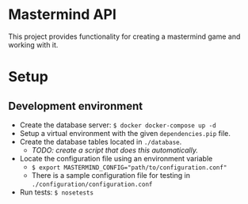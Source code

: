 

# Mastermind API
This project provides functionality for creating a mastermind game and working with it.


# Setup
## Development environment
- Create the database server: `$ docker docker-compose up -d`
- Setup a virtual environment with the given `dependencies.pip` file.
- Create the database tables located in `./database`.
    - *TODO: create a script that does this automatically.*
- Locate the configuration file using an environment variable
    - `$ export MASTERMIND_CONFIG="path/to/configuration.conf"`
    - There is a sample configuration file for testing in `./configuration/configuration.conf`
- Run tests: `$ nosetests`
